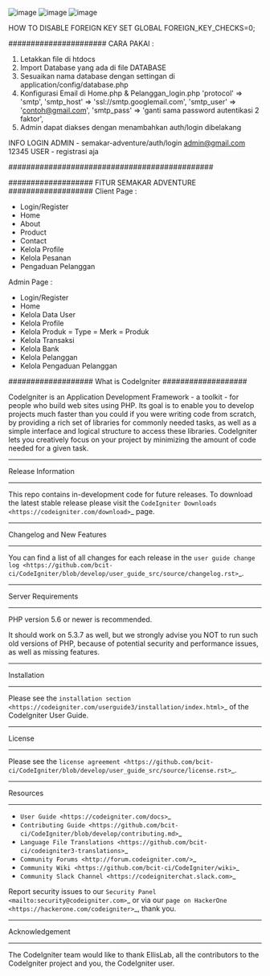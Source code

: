 ![image](https://github.com/muhammad-dicky/semakar_adventure/assets/58357765/1a1f1ff4-68be-4e2f-8034-d84bb3f04211)
![image](https://github.com/muhammad-dicky/semakar_adventure/assets/58357765/98bcb95a-6029-4bd1-a6c9-b2f08980b35f)
![image](https://github.com/muhammad-dicky/semakar_adventure/assets/58357765/c942644b-7abf-4d2f-8cc8-001768443c70)


HOW TO DISABLE FOREIGN KEY
SET GLOBAL FOREIGN_KEY_CHECKS=0;


######################
CARA PAKAI :
1. Letakkan file di htdocs
2. Import Database yang ada di file DATABASE
3. Sesuaikan nama database dengan settingan di application/config/database.php
4. Konfigurasi Email di Home.php & Pelanggan_login.php
 						'protocol' => 'smtp',
            'smtp_host' => 'ssl://smtp.googlemail.com',
            'smtp_user' => 'contoh@gmail.com',
            'smtp_pass' => 'ganti sama password autentikasi 2 faktor',
5. Admin dapat diakses dengan menambahkan auth/login dibelakang

INFO LOGIN
ADMIN - semakar-adventure/auth/login
admin@gmail.com
12345
USER -
registrasi aja


##############################################

###################
FITUR SEMAKAR ADVENTURE
###################
Client Page :
- Login/Register
- Home
- About
- Product
- Contact
- Kelola Profile
- Kelola Pesanan
- Pengaduan Pelanggan

Admin Page :
- Login/Register
- Home
- Kelola Data User
- Kelola Profile
- Kelola Produk = Type = Merk = Produk
- Kelola Transaksi
- Kelola Bank
- Kelola Pelanggan
- Kelola Pengaduan Pelanggan




###################
What is CodeIgniter
###################

CodeIgniter is an Application Development Framework - a toolkit - for people
who build web sites using PHP. Its goal is to enable you to develop projects
much faster than you could if you were writing code from scratch, by providing
a rich set of libraries for commonly needed tasks, as well as a simple
interface and logical structure to access these libraries. CodeIgniter lets
you creatively focus on your project by minimizing the amount of code needed
for a given task.

*******************
Release Information
*******************

This repo contains in-development code for future releases. To download the
latest stable release please visit the `CodeIgniter Downloads
<https://codeigniter.com/download>`_ page.

**************************
Changelog and New Features
**************************

You can find a list of all changes for each release in the `user
guide change log <https://github.com/bcit-ci/CodeIgniter/blob/develop/user_guide_src/source/changelog.rst>`_.

*******************
Server Requirements
*******************

PHP version 5.6 or newer is recommended.

It should work on 5.3.7 as well, but we strongly advise you NOT to run
such old versions of PHP, because of potential security and performance
issues, as well as missing features.

************
Installation
************

Please see the `installation section <https://codeigniter.com/userguide3/installation/index.html>`_
of the CodeIgniter User Guide.

*******
License
*******

Please see the `license
agreement <https://github.com/bcit-ci/CodeIgniter/blob/develop/user_guide_src/source/license.rst>`_.

*********
Resources
*********

-  `User Guide <https://codeigniter.com/docs>`_
-  `Contributing Guide <https://github.com/bcit-ci/CodeIgniter/blob/develop/contributing.md>`_
-  `Language File Translations <https://github.com/bcit-ci/codeigniter3-translations>`_
-  `Community Forums <http://forum.codeigniter.com/>`_
-  `Community Wiki <https://github.com/bcit-ci/CodeIgniter/wiki>`_
-  `Community Slack Channel <https://codeigniterchat.slack.com>`_

Report security issues to our `Security Panel <mailto:security@codeigniter.com>`_
or via our `page on HackerOne <https://hackerone.com/codeigniter>`_, thank you.

***************
Acknowledgement
***************

The CodeIgniter team would like to thank EllisLab, all the
contributors to the CodeIgniter project and you, the CodeIgniter user.
